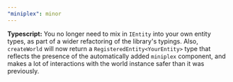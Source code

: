 ```yaml
---
"miniplex": minor
---
```


**Typescript:** You no longer need to mix in `IEntity` into your own entity types, as part of a wider refactoring of the library's typings. Also, `createWorld` will now return a `RegisteredEntity<YourEntity>` type that reflects the presence of the automatically added `miniplex` component, and makes a lot of interactions with the world instance safer than it was previously.

